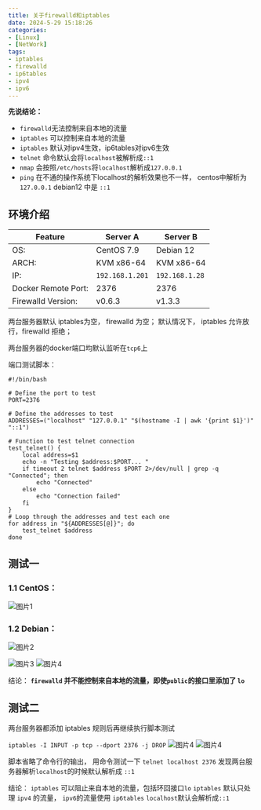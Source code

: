 ```yaml
---
title: 关于firewalld和iptables
date: 2024-5-29 15:18:26
categories: 
- [Linux]
- [NetWork]
tags: 
- iptables
- firewalld
- ip6tables
- ipv4
- ipv6
---
```


**先说结论：**
- ```firewalld```无法控制来自本地的流量
- ```iptables``` 可以控制来自本地的流量
- ```iptables``` 默认对ipv4生效，ip6tables对ipv6生效
- ```telnet``` 命令默认会将```localhost```被解析成```::1```
- ```nmap``` 会按照```/etc/hosts```将```localhost```解析成```127.0.0.1```
- ```ping``` 在不通的操作系统下localhost的解析效果也不一样， centos中解析为```127.0.0.1``` debian12 中是 ```::1```

## 环境介绍

|Feature|Server A|Server B|
|---|---|---|
|OS:|CentOS 7.9   | Debian 12  |
|ARCH:| KVM x86-64 | KVM x86-64|
|IP:|```192.168.1.201```|```192.168.1.28```|
|Docker Remote Port: | 2376|  2376|
|Firewalld Version: |v0.6.3|v1.3.3|

两台服务器默认 iptables为空， firewalld 为空；
默认情况下， iptables 允许放行，firewalld 拒绝；

两台服务器的docker端口均默认监听在```tcp6```上


端口测试脚本：
``` shell
#!/bin/bash

# Define the port to test
PORT=2376

# Define the addresses to test
ADDRESSES=("localhost" "127.0.0.1" "$(hostname -I | awk '{print $1}')" "::1")

# Function to test telnet connection
test_telnet() {
    local address=$1
    echo -n "Testing $address:$PORT... "
    if timeout 2 telnet $address $PORT 2>/dev/null | grep -q "Connected"; then
        echo "Connected"
    else
        echo "Connection failed"
    fi
}
# Loop through the addresses and test each one
for address in "${ADDRESSES[@]}"; do
    test_telnet $address
done

```


## 测试一


### 1.1 CentOS：
![图片1](/images/087.firewalld_iptables.md.01.png)

### 1.2 Debian：
![图片2](/images/087.firewalld_iptables.md.02.png)

![图片3](/images/087.firewalld_iptables.md.03.png)
![图片4](/images/087.firewalld_iptables.md.04.png)

结论： **```firewalld``` 并不能控制来自本地的流量，即使```public```的接口里添加了 ```lo```**

## 测试二

两台服务器都添加 iptables 规则后再继续执行脚本测试

``` iptables -I INPUT -p tcp --dport 2376 -j DROP ```
![图片4](/images/087.firewalld_iptables.md.05.png)
![图片4](/images/087.firewalld_iptables.md.06.png)

脚本省略了命令行的输出， 用命令测试一下 ``` telnet localhost 2376 ```
发现两台服务器解析```localhost```的时候默认解析成 ```::1```

结论：
```iptables``` 可以阻止来自本地的流量，包括环回接口```lo```
```iptables``` 默认只处理 ```ipv4``` 的流量， ```ipv6```的流量使用 ```ip6tables```
```localhost```默认会解析成```::1```